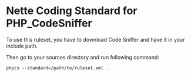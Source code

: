 Nette Coding Standard for PHP_CodeSniffer
=============================================

To use this ruleset, you have to download Code Sniffer and have it in your include path.

Then go to your sources directory and run following command:

	phpcs --standard=/path/to/ruleset.xml .
